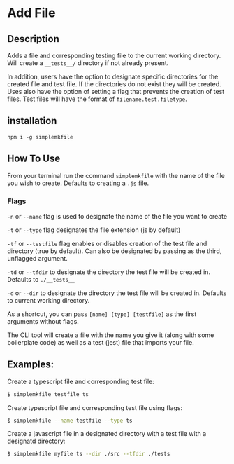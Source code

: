 # Add File

## Description
Adds a file and corresponding testing file to the current working directory. 
Will create a `__tests__/` directory if not already present.

In addition, users have the option to designate specific directories for the created file and test file. If the directories do not exist they will be created.
Uses also have the option of setting a flag that prevents the creation of test files. Test files will have the format of `filename.test.filetype`.

## installation 
`npm i -g simplemkfile`

## How To Use

From your terminal run the command `simplemkfile` with the name of the file you wish to create. Defaults to creating a `.js` file.

### Flags
`-n` or `--name` flag is used to designate the name of the file you want to create  

`-t` or `--type` flag designates the file extension (js by default)

`-tf` or `--testfile` flag enables or disables creation of the test file and directory (true by default). Can also be designated by passing as the third, unflagged argument.

`-td` or `--tfdir` to designate the directory the test file will be created in. 
Defaults to `./__tests__`

`-d` or `--dir` to designate the directory the test file will be created in. 
Defaults to current working directory.



As a shortcut, you can pass `[name] [type] [testfile]` as the first arguments without flags.  

The CLI tool will create a file with the name you give it (along with some boilerplate code) as well as a test (jest) file that imports your file.


## Examples:

Create a typescript file and corresponding test file:  
```bash
$ simplemkfile testfile ts

```

Create  typescript file and corresponding test file using flags:  
```bash
$ simplemkfile --name testfile --type ts
```

Create a javascript file in a designated directory with a test file with a designatd directory:

```bash
$ simplemkfile myfile ts --dir ./src --tfdir ./tests
```
